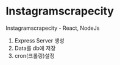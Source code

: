 # Instagramscrapecity
 Instagramscrapecity - React, NodeJs

1. Express Server 생성
2. Data를 db에 저장
3. cron(크롤링)설정